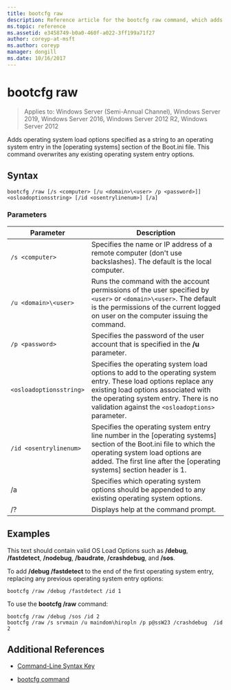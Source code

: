 ```yaml
---
title: bootcfg raw
description: Reference article for the bootcfg raw command, which adds operating system load options, specified as a string, to an operating system entry in the operating system section of the Boot.ini file.
ms.topic: reference
ms.assetid: e3458749-b0a0-460f-a022-3ff199a71f27
author: coreyp-at-msft
ms.author: coreyp
manager: dongill
ms.date: 10/16/2017
---
```

# bootcfg raw

> Applies to: Windows Server (Semi-Annual Channel), Windows Server 2019, Windows Server 2016, Windows Server 2012 R2, Windows Server 2012

Adds operating system load options specified as a string to an operating system entry in the [operating systems] section of the Boot.ini file. This command overwrites any existing operating system entry options.

## Syntax

```
bootcfg /raw [/s <computer> [/u <domain>\<user> /p <password>]] <osloadoptionsstring> [/id <osentrylinenum>] [/a]
```

### Parameters

| Parameter | Description |
| --------- | ----------- |
| `/s <computer>` | Specifies the name or IP address of a remote computer (don't use backslashes). The default is the local computer. |
| `/u <domain>\<user>`  | Runs the command with the account permissions of the user specified by `<user>` or `<domain>\<user>`. The default is the permissions of the current logged on user on the computer issuing the command. |
| `/p <password>` | Specifies the password of the user account that is specified in the **/u** parameter. |
| `<osloadoptionsstring>` | Specifies the operating system load options to add to the operating system entry. These load options replace any existing load options associated with the operating system entry. There is no validation against the `<osloadoptions>` parameter.
| `/id <osentrylinenum>` | Specifies the operating system entry line number in the [operating systems] section of the Boot.ini file to which the operating system load options are added. The first line after the [operating systems] section header is 1. |
| /a | Specifies which operating system options should be appended to any existing operating system options. |
| /? | Displays help at the command prompt. |

## Examples

This text should contain valid OS Load Options such as **/debug**, **/fastdetect**, **/nodebug**, **/baudrate**, **/crashdebug**, and **/sos**.

To add **/debug /fastdetect** to the end of the first operating system entry, replacing any previous operating system entry options:

```
bootcfg /raw /debug /fastdetect /id 1
```

To use the **bootcfg /raw** command:

```
bootcfg /raw /debug /sos /id 2
bootcfg /raw /s srvmain /u maindom\hiropln /p p@ssW23 /crashdebug  /id 2
```

## Additional References

- [Command-Line Syntax Key](command-line-syntax-key.md)

- [bootcfg command](bootcfg.md)
